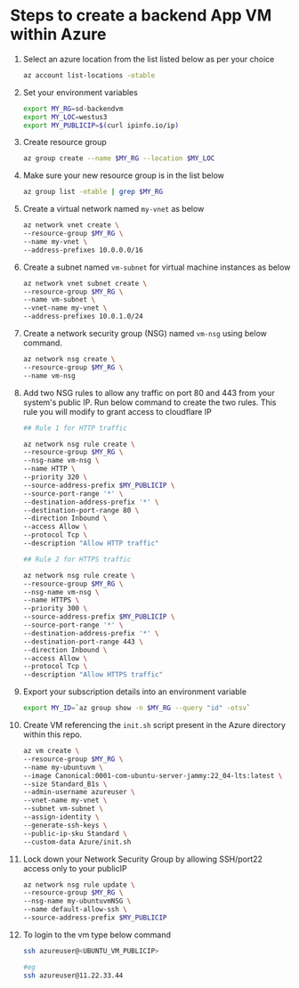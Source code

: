 # Steps to create a backend App VM within Azure

1. Select an azure location from the list listed below as per your choice

    ```bash
    az account list-locations -otable
    ```

1. Set your environment variables

    ```bash
    export MY_RG=sd-backendvm
    export MY_LOC=westus3
    export MY_PUBLICIP=$(curl ipinfo.io/ip)
    ```

1. Create resource group

    ```bash
    az group create --name $MY_RG --location $MY_LOC
    ```

1. Make sure your new resource group is in the list below

    ```bash
    az group list -otable | grep $MY_RG
    ```

1. Create a virtual network named `my-vnet` as below

    ```bash
    az network vnet create \
    --resource-group $MY_RG \
    --name my-vnet \
    --address-prefixes 10.0.0.0/16
    ```

1. Create a subnet named `vm-subnet` for virtual machine instances as below

    ```bash
    az network vnet subnet create \
    --resource-group $MY_RG \
    --name vm-subnet \
    --vnet-name my-vnet \
    --address-prefixes 10.0.1.0/24
    ```

1. Create a network security group (NSG) named `vm-nsg` using below command.

    ```bash
    az network nsg create \
    --resource-group $MY_RG \
    --name vm-nsg
    ```

1. Add two NSG rules to allow any traffic on port 80 and 443 from your system's public IP. Run below command to create the two rules. This rule you will modify to grant access to cloudflare IP

    ```bash
    ## Rule 1 for HTTP traffic

    az network nsg rule create \
    --resource-group $MY_RG \
    --nsg-name vm-nsg \
    --name HTTP \
    --priority 320 \
    --source-address-prefix $MY_PUBLICIP \
    --source-port-range '*' \
    --destination-address-prefix '*' \
    --destination-port-range 80 \
    --direction Inbound \
    --access Allow \
    --protocol Tcp \
    --description "Allow HTTP traffic"
    ```

    ```bash
    ## Rule 2 for HTTPS traffic

    az network nsg rule create \
    --resource-group $MY_RG \
    --nsg-name vm-nsg \
    --name HTTPS \
    --priority 300 \
    --source-address-prefix $MY_PUBLICIP \
    --source-port-range '*' \
    --destination-address-prefix '*' \
    --destination-port-range 443 \
    --direction Inbound \
    --access Allow \
    --protocol Tcp \
    --description "Allow HTTPS traffic"
    ```

1. Export your subscription details into an environment variable

    ```bash
    export MY_ID=`az group show -n $MY_RG --query "id" -otsv`
    ```

1. Create VM referencing the `init.sh` script present in the Azure directory within this repo.

    ```bash
    az vm create \
    --resource-group $MY_RG \
    --name my-ubuntuvm \
    --image Canonical:0001-com-ubuntu-server-jammy:22_04-lts:latest \
    --size Standard_B1s \
    --admin-username azureuser \
    --vnet-name my-vnet \
    --subnet vm-subnet \
    --assign-identity \
    --generate-ssh-keys \
    --public-ip-sku Standard \
    --custom-data Azure/init.sh 
    ```

1. Lock down your Network Security Group by allowing SSH/port22 access only to your publicIP

    ```bash
    az network nsg rule update \
    --resource-group $MY_RG \
    --nsg-name my-ubuntuvmNSG \
    --name default-allow-ssh \
    --source-address-prefix $MY_PUBLICIP
    ```

1. To login to the vm type below command

    ```bash
    ssh azureuser@<UBUNTU_VM_PUBLICIP>

    #eg
    ssh azureuser@11.22.33.44
    ```
